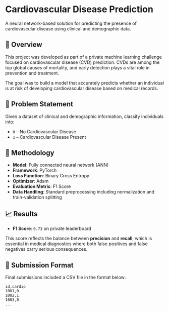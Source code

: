 # Cardiovascular Disease Prediction

A neural network-based solution for predicting the presence of cardiovascular disease using clinical and demographic data.

## 📌 Overview

This project was developed as part of a private machine learning challenge focused on cardiovascular disease (CVD) prediction. CVDs are among the top global causes of mortality, and early detection plays a vital role in prevention and treatment.

The goal was to build a model that accurately predicts whether an individual is at risk of developing cardiovascular disease based on medical records.

## 📝 Problem Statement

Given a dataset of clinical and demographic information, classify individuals into:

- `0` – No Cardiovascular Disease  
- `1` – Cardiovascular Disease Present

## 🧠 Methodology

- **Model**: Fully connected neural network (ANN)
- **Framework**: PyTorch
- **Loss Function**: Binary Cross Entropy
- **Optimizer**: Adam
- **Evaluation Metric**: F1 Score
- **Data Handling**: Standard preprocessing including normalization and train-validation splitting

## 📈 Results

- **F1 Score**: `0.73` on private leaderboard

This score reflects the balance between **precision** and **recall**, which is essential in medical diagnostics where both false positives and false negatives carry serious consequences.

## 📁 Submission Format

Final submissions included a CSV file in the format below:

```csv
id,cardio
1001,0
1002,1
1003,0
...
